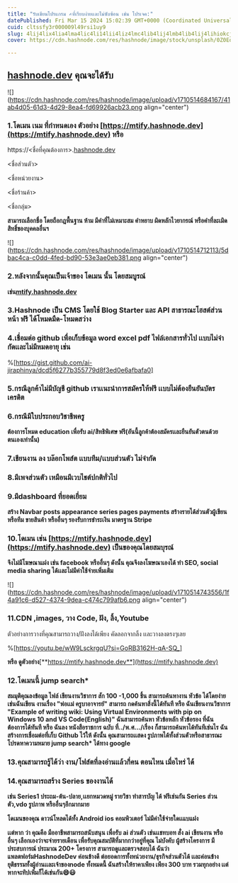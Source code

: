 ```yaml
---
title: "รับเขียนโปรแกรม ✍ที่เรียบง่ายเเละไม่ซับซ้อน เช่น โปรเจค:"
datePublished: Fri Mar 15 2024 15:02:39 GMT+0000 (Coordinated Universal Time)
cuid: cltssfy3r000009l49rsi1uy9
slug: 4lij4lix4lia4lma4lic4li14lii4liz4lmc4lib4lij4lmb4lib4lij4lihiokcjec4lc4tec5ioc5goc4oc4tec4ouc4muc4hc5ioc4suc4ouc5goc5goc4pec4soc5hoc4oec5ioc4ic4sec4muc4ic5iec4rec4msdguydguirguyjgujkg4lmc4lib4lij4lma4lii4lieoia
cover: https://cdn.hashnode.com/res/hashnode/image/stock/unsplash/0Z0EofYqMMg/upload/3ef30061d277e7ac5142aee793db1cb0.jpeg

---
```


## [hashnode.dev](http://hashnode.dev) คุณจะได้รับ

![](https://cdn.hashnode.com/res/hashnode/image/upload/v1710514684167/41ab4d05-61d3-4d29-8ea4-fd69926acb23.png align="center")

### 1.โดเมน เนม ที่กำหนดเอง ตัวอย่าง [https://mtify.hashnode.dev](https://mtify.hashnode.dev) หรือ

https://&lt;ชื่อที่คุณต้องการ&gt;.[hashnode.dev](http://hashnode.dev)

&lt;ชื่อส่วนตัว&gt;

&lt;ชื่อหน่วยงาน&gt;

&lt;ชื่อร้านค้า&gt;

&lt;ชื่อกลุ่ม&gt;

**สามารถเลือกชื่อ โดยถือกฎพื้นฐาน ห้าม มีคำที่ไม่เหมาะสม คำหยาบ ผิดหลักไวยากรณ์ หรือคำที่ละเมิดสิทธิ์ของบุคคลอื่นฯ**

![](https://cdn.hashnode.com/res/hashnode/image/upload/v1710514712113/5dbac4ca-c0dd-4fed-bd90-53e3ae0eb381.png align="center")

### 2.หลังจากนั้นคุณเป็นเจ้าของ โดเมน นั้น โดยสมบูรณ์

**เช่น**[**mtify.hashnode.dev**](http://mtify.hashnode.dev)

### 3.Hashnode เป็น CMS โดยใช้ Blog Starter และ API สาธารณะโฮสต์ส่วนหน้า ฟรี ได้โหมดมืด-โหมดสว่าง

### 4.เชื่อมต่อ github เพื่อเก็บข้อมูล word excel pdf ไฟล์เอกสารทั่วไป เเบบไม่จำกัดเเละไม่มีหมดอายุ เช่น

%[https://gist.github.com/ai-jiraphinya/dcd5f6277b355779d8f3ed0e6afbafa0] 

### 5.กรณีลูกค้าไม่มีบัญชี github เราเเนะนำการสมัครให้ฟรี เเบบไม่ต้องยืนยันบัตรเครดิต

### 6.กรณีมีใบประกอบวิชาชีพครู

**ต้องการโหมด education เพื่อรับ ai/สิทธิพิเศษ ฟรี(อันนี้ลูกค้าต้องสมัครเเละยืนยันตัวตนด้วยตนเองเท่านั้น)**

### 7.เขียนงาน ลง บล๊อกโพส์ต เเบบทีม/เเบบส่วนตัว ไม่จำกัด

### 8.มีเพจส่วนตัว เหมือนมีเวบไชต์ปกติทั่วไป

### 9.มีdashboard ที่ยอดเยี่ยม

**สร้าง Navbar posts appearance series pages payments สร้างรายได้ส่วนตัวผู้เขียนหรือทีม ขายสินค้า หรืออื่นๆ รองรับการชำระเงิน มาตรฐาน Stripe**

### 10.โดเมน เช่น [https://mtify.hashnode.dev](https://mtify.hashnode.dev) เป็นของคุณโดยสมบุรณ์

**จึงไม่มีโฆษณาแฝง เช่น facebook หรืออื่นๆ ดังนั้น คุณจึงลงโฆษณาเองได้ ทำ SEO, social media sharing ได้เเละไม่มีค่าใช้จ่ายเพิ่มเติม**

![](https://cdn.hashnode.com/res/hashnode/image/upload/v1710514743556/1f4a91c6-d527-4374-9dea-c474c799afb6.png align="center")

### 11.CDN ,images, วาง Code, ฝัง, ลิ้ง,Youtube

ตัวอย่างการวางที่คุณสามารถวาง/ฝังลงได้เพียง คัดลอกจากลิ้ง เเละวางลงตรงๆเลย

%[https://youtu.be/wW9LsckrgqU?si=GoRB3162H-qA-SQ_] 

**หรือ ดูตัวอย่าง**[**https://mtify.hashnode.dev**](https://mtify.hashnode.dev)

### 12.โดเมนนี้ jump search\*

**สมมุติคุณลงข้อมูล ไฟล์ เขียนงานวิชาการ สัก 100 -1,000 ชิ้น สามารถค้นหางาน หัวข้อ ได้โดยง่าย เช่นฉันเขียน งานเรื่อง "พ่อเเม่ ครูบาอาจารย์" สามารถ กดค้นหาสิ่งนี้ได้ทันที หรือ ฉันเขียนงานวิชาการ "Example of writing wiki: Using Virtual Environments with pip on Windows 10 and VS Code(English)" ฉันสามารถค้นหา หัวข้อหลัก หัวข้อรอง ที่ฉันต้องการได้ทันที หรือ ฉันลง หนังสือราชการ ฉบับ ที่../พ.ศ.../เรื่อง ก็สามารถค้นหาได้ทันทีเช่นไร ฉันสร้างการเชื่อมต่อที่เก็บ Github ไว้ให้ ดังนั้น คุณสามารถเเสดง รูปภาพได้ทั้งส่วนตัวหรือสาธารณะ โปรดหาความหมาย jump search\* ได้ทาง google**

### 13.คุณสามารถรู้ได้ว่า งาน/โฟส์ตที่ลงอ่านเเล้วกี่คน ตอนไหน เมื่อไหร่ ได้

### 14.คุณสามารถสร้าง Series ของงานได้

**เช่น Series1 ประถม-ต้น-ปลาย,เเยกหมวดหมู่ รายวิชา ทำสารบัญ ได้ ฟรีเช่นกัน Series ส่วนตัว,vdo รูปภาพ หรืออื่นๆอีกมากมาย**

**โดเมนของคุณ ดาวน์โหลดได้ทั้ง Android ios คอมพิวเตอร์ ไม่มีค่าใช้จ่ายใดเเแบแฝง**

**เเต่หาก ว่า คุณคือ มืออาชีพสามารถสนับสนุน เพื่อรับ ai ส่วนตัว เช่นเเชทบอท สั่ง ai เขียนงาน หรืออื่นๆ เลือกเองว่าจะจ่ายรายเดือน เพื่อรับคุณสมบัติที่มากกว่าอยู่ที่คุณ ไม่บังคับ ผู้สร้างโครงการ มีประสบการณ์ ประมาณ 200+ โครงการ สามารถดูเเละตรวจสอบได้ ฉันว่าแพลตฟอร์มHashnodeDev ค่อนข้างดี ต่อยอดการทั้งหน่วยงาน/ธุรกิจส่วนตัวได้ เเละค่อนข้างยุติธรรมทั้งผู้อ่านเเละเจ้าของnode ทั้งหมดนี้ ฉันสร้างให้ราคาเพียง เพียง 300 บาท รวมทุกอย่าง เเต่หากจะทิปเพิ่มก็ได้เช่นกัน😄😃**